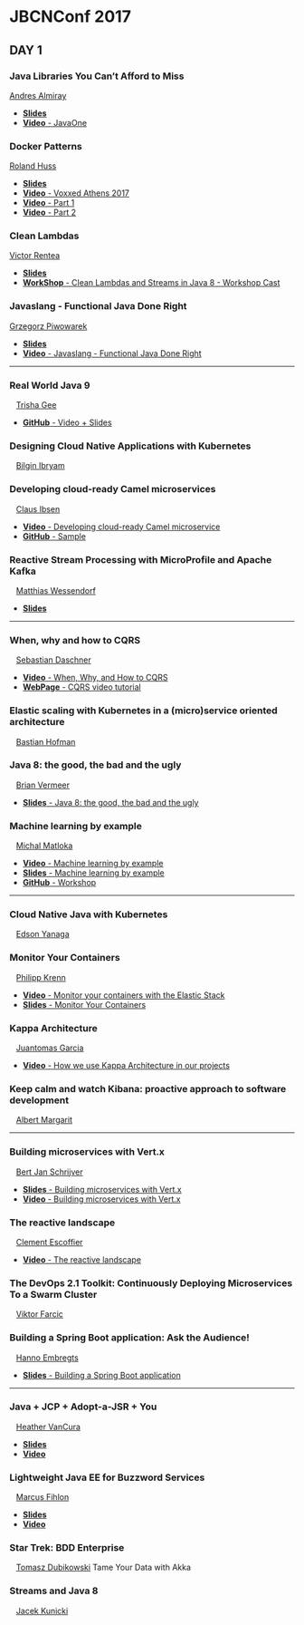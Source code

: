 # JBCNConf 2017
## DAY 1

### Java Libraries You Can’t Afford to Miss
  [Andres Almiray](http://www.jbcnconf.com/2017/infoSpeaker.html?ref=aalmiray)

* [**Slides**](https://es.slideshare.net/aalmiray/java-libraries-you-cant-afford-to-miss)
* [**Video** - JavaOne](https://www.youtube.com/watch?v=pmmP-7d6pWw) 
   
### Docker Patterns
   [Roland Huss](http://www.jbcnconf.com/2017/infoSpeaker.html?ref=roland-huss)
   
   * [**Slides**](https://www.doag.org/formes/servlet/DocNavi?action=getFile&did=7879463)
   * [**Video** - Voxxed Athens 2017](https://www.youtube.com/watch?v=m7ZKQgo1r6Q)
   * [**Video** - Part 1](https://youtu.be/u-jVazxFKKQ)
   * [**Video** - Part 2](https://youtu.be/KBIx21ZrgI4)
    
### Clean Lambdas
   [Victor Rentea](http://www.jbcnconf.com/2017/infoSpeaker.html?ref=victor-rentea)
   
   * [**Slides**](https://es.slideshare.net/VictorRentea/clean-lambdas-streams-in-java8)
   * [**WorkShop** - Clean Lambdas and Streams in Java 8 - Workshop Cast](https://www.youtube.com/watch?v=uH9A37k2QkU) 

### Javaslang - Functional Java Done Right
   [Grzegorz Piwowarek](http://www.jbcnconf.com/2017/infoSpeaker.html?ref=grzegorz-piwowarek)
   
   * [**Slides**](https://speakerdeck.com/pivovarit/javaslang-functional-java-done-right)
   * [**Video** - Javaslang - Functional Java Done Right](https://www.youtube.com/watch?v=gL3D_bPA4LA)
***
### Real World Java 9  
   [Trisha Gee](/2017/infoSpeaker.html?ref=trisha) 
	
* [**GitHub** - Video + Slides](https://trishagee.github.io/presentation/real_world_java_9/) 

### Designing Cloud Native Applications with Kubernetes  
   [Bilgin Ibryam](/2017/infoSpeaker.html?ref=bibryam) 

### Developing cloud-ready Camel microservices  
   [Claus Ibsen](/2017/infoSpeaker.html?ref=davsclaus) 

* [**Video** - Developing cloud-ready Camel microservice](https://www.youtube.com/watch?v=a0DXIspd1Zs&index=7&list=PLEGSLwUsxfEh4TE2GDU4oygCB-tmShkSn)
* [**GitHub** - Sample](https://github.com/davsclaus/minishift-hello)

### Reactive Stream Processing with MicroProfile and Apache Kafka  
   [Matthias Wessendorf](/2017/infoSpeaker.html?ref=mwessendorf)

* [**Slides**](https://speakerdeck.com/matzew/stream-processing-with-microprofile-and-apache-kafka)

***
### When, why and how to CQRS  
   [Sebastian Daschner](/2017/infoSpeaker.html?ref=sebastian-daschner) 

* [**Video** - When, Why, and How to CQRS](https://www.youtube.com/watch?v=iK8x1mUPwCE)
* [**WebPage** - CQRS video tutorial](https://blog.sebastian-daschner.com/entries/event_sourcing_cqrs_video_course)
### Elastic scaling with Kubernetes in a (micro)service oriented architecture  
   [Bastian Hofman](/2017/infoSpeaker.html?ref=bastian-hofman) 
### Java 8: the good, the bad and the ugly  
   [Brian Vermeer](/2017/infoSpeaker.html?ref=bvermeer) 

* [**Slides** - Java 8: the good, the bad and the ugly ](https://www.slideshare.net/BrianVermeer/java-8-the-good-the-bad-and-the-ugly-oracle-code-brussels-2017)
### Machine learning by example  
   [Michal Matloka](/2017/infoSpeaker.html?ref=mmatloka)

 * [**Video** - Machine learning by example](https://youtu.be/uTqB2VyoA8I)
 * [**Slides** - Machine learning by example](https://es.slideshare.net/SoftwareMill/machine-learning-by-example)
 * [**GitHub** - Workshop](https://github.com/mmatloka/machine-learning-by-example-workshop)

***
### Cloud Native Java with Kubernetes  
   [Edson Yanaga](/2017/infoSpeaker.html?ref=edsonyanaga) 
### Monitor Your Containers  
   [Philipp Krenn](/2017/infoSpeaker.html?ref=philipp-krenn) 

* [**Video** - Monitor your containers with the Elastic Stack](https://youtu.be/c3M4Navs-jY)
* [**Slides** - Monitor Your Containers](https://speakerdeck.com/xeraa/monitor-your-containers)
### Kappa Architecture  
   [Juantomas Garcia](/2017/infoSpeaker.html?ref=juantomas-garcia) 

* [**Video** - How we use Kappa Architecture in our projects](https://www.youtube.com/watch?v=bkqWFIqx8hI) 
### Keep calm and watch Kibana: proactive approach to software development  
   [Albert Margarit](/2017/infoSpeaker.html?ref=albert-margarit)

***
### Building microservices with Vert.x  
   [Bert Jan Schrijver](/2017/infoSpeaker.html?ref=schrijver) 

* [**Slides** - Building microservices with Vert.x ](https://es.slideshare.net/Codemotion/building-microservices-with-vertx-bert-jan-schrijver-codemotion-amsterdam-2016)
* [**Video** - Building microservices with Vert.x ](https://www.youtube.com/watch?v=aW4ewPCHbJc)
### The reactive landscape  
   [Clement Escoffier](/2017/infoSpeaker.html?ref=cescoffier) 

* [**Video** - The reactive landscape](https://www.youtube.com/watch?v=JMYomqM92MM)
### The DevOps 2.1 Toolkit: Continuously Deploying Microservices To a Swarm Cluster  
   [Viktor Farcic](/2017/infoSpeaker.html?ref=vfarcic) 
### Building a Spring Boot application: Ask the Audience!  
   [Hanno Embregts](/2017/infoSpeaker.html?ref=hanno-embregts)

* [**Slides** - Building a Spring Boot application](https://es.slideshare.net/HannoEmbregts/building-a-spring-boot-application-ask-the-audience-from-javaland-2017)

***
### Java + JCP + Adopt-a-JSR + You  
   [Heather VanCura](/2017/infoSpeaker.html?ref=hvancura) 

* [**Slides**](https://es.slideshare.net/heathervc/java-jcp-adoptajrs-you-devnexus)
* [**Video**](https://vimeo.com/197382533)
### Lightweight Java EE for Buzzword Services  
   [Marcus Fihlon](/2017/infoSpeaker.html?ref=marcus-fihlon) 

* [**Slides**](https://speakerdeck.com/mcpringle/lightweight-java-ee-for-services-at-javacro-17)
* [**Video**](https://vimeo.com/217201928/75e671063d)
### Star Trek: BDD Enterprise  
   [Tomasz Dubikowski](/2017/infoSpeaker.html?ref=tomasz-dubikowski) Tame Your Data with Akka 
### Streams and Java 8  
   [Jacek Kunicki](/2017/infoSpeaker.html?ref=jacek-kunicki)